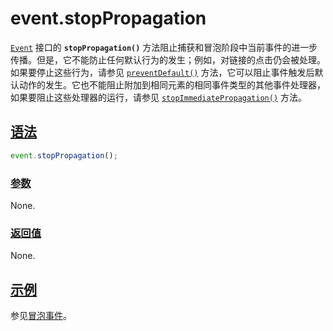 # event.stopPropagation

[`Event`](https://developer.mozilla.org/zh-CN/docs/Web/API/Event) 接口的 **`stopPropagation()`** 方法阻止捕获和冒泡阶段中当前事件的进一步传播。但是，它不能防止任何默认行为的发生；例如，对链接的点击仍会被处理。如果要停止这些行为，请参见 [`preventDefault()`](https://developer.mozilla.org/zh-CN/docs/Web/API/Event/preventDefault) 方法，它可以阻止事件触发后默认动作的发生。它也不能阻止附加到相同元素的相同事件类型的其他事件处理器，如果要阻止这些处理器的运行，请参见 [`stopImmediatePropagation()`](https://developer.mozilla.org/zh-CN/docs/Web/API/Event/stopImmediatePropagation) 方法。

## [语法](https://developer.mozilla.org/zh-CN/docs/Web/API/Event/stopPropagation#语法)

```js
event.stopPropagation();
```

### [参数](https://developer.mozilla.org/zh-CN/docs/Web/API/Event/stopPropagation#参数)

None.

### [返回值](https://developer.mozilla.org/zh-CN/docs/Web/API/Event/stopPropagation#返回值)

None.

## [示例](https://developer.mozilla.org/zh-CN/docs/Web/API/Event/stopPropagation#示例)

参见[冒泡事件](https://developer.mozilla.org/zh-CN/docs/Web/API/Document_Object_Model/Examples#example_5_event_propagation)。